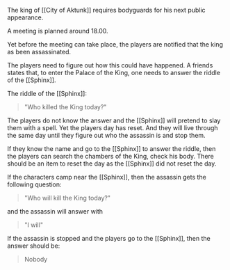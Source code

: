 
The king of [[City of Aktunk]] requires bodyguards for his next public appearance.

A meeting is planned around 18.00.

Yet before the meeting can take place, the players are notified that the king as been assassinated.

The players need to figure out how this could have happened. A friends states that, to enter the Palace of the King, one needs to answer the riddle of the [[Sphinx]].

The riddle of the [[Sphinx]]:

> "Who killed the King today?"

The players do not know the answer and the [[Sphinx]] will pretend to slay them with a spell.
Yet the players day has reset. And they will live through the same day until they figure out who the assassin is and stop them.

If they know the name and go to the [[Sphinx]] to answer the riddle, then the players can search the chambers of the King, check his body. There should be an item to reset the day as the [[Sphinx]] did not reset the day.

If the characters camp near the [[Sphinx]], then the assassin gets the following question:
> "Who will kill the King today?"

and the assassin will answer with 
> "I will"

If the assassin is stopped and the players go to the [[Sphinx]], then the answer should be:
> Nobody
